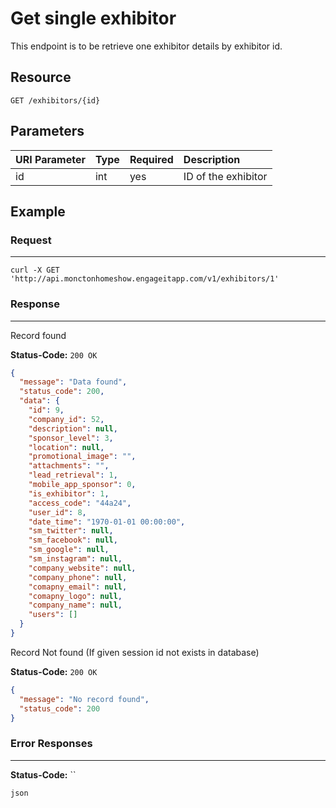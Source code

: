 # Get single exhibitor

This endpoint is to be retrieve one exhibitor details by exhibitor id.

## Resource

```
GET /exhibitors/{id}
```

## Parameters

URI Parameter | Type | Required | Description
:------------ | :--- | :------- | :----------
id            | int  | yes      | ID of the exhibitor

## Example

### Request

--------------------------------------------------------------------------------

```curl
curl -X GET 'http://api.monctonhomeshow.engageitapp.com/v1/exhibitors/1'
```

### Response

--------------------------------------------------------------------------------
Record found

**Status-Code:** `200 OK`

```json
{
  "message": "Data found",
  "status_code": 200,
  "data": {
    "id": 9,
    "company_id": 52,
    "description": null,
    "sponsor_level": 3,
    "location": null,
    "promotional_image": "",
    "attachments": "",
    "lead_retrieval": 1,
    "mobile_app_sponsor": 0,
    "is_exhibitor": 1,
    "access_code": "44a24",
    "user_id": 8,
    "date_time": "1970-01-01 00:00:00",
    "sm_twitter": null,
    "sm_facebook": null,
    "sm_google": null,
    "sm_instagram": null,
    "company_website": null,
    "company_phone": null,
    "comapny_email": null,
    "comapny_logo": null,
    "company_name": null,
    "users": []
  }
}
```

Record Not found (If given session id not exists in database)

**Status-Code:** `200 OK`

```json
{
  "message": "No record found",
  "status_code": 200
}
```
### Error Responses

--------------------------------------------------------------------------------

**Status-Code:** ``

`json`
